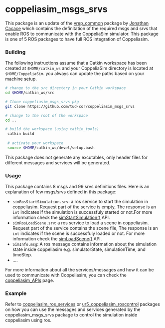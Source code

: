 # coppeliasim_msgs_srvs
This package is an update of the [vrep_common] package by [Jonathan Cacace][] which contains the definitation of the required msgs and srvs that enable ROS to communicate with the CoppeliaSim simulator. This package is one of 5 ROS packages to have full ROS integration of Coppeliasim.

### Building 
The following instructions assume that a Catkin workspace has been created at `$HOME/catkin_ws` and your CoppeliaSim directory is located at `$HOME/CoppeliaSim`. you always can update the paths based on your machine setup.

```bash
# change to the src directory in your Catkin workspace
cd $HOME/catkin_ws/src

# Clone coppeliasim_msgs_srvs pkg 
git clone https://github.com/tud-cor/coppeliasim_msgs_srvs

# change to the root of the workspace
cd ..

# build the workspace (using catkin_tools)
 catkin build
 
 # activate your workspace
 source $HOME/catkin_ws/devel/setup.bash
```
This package does not generate any excutables, only header files for different messages and services will be generated.

### Usage
This package contains 8 msgs and 99 srvs definitions files. Here is an explanation of few msgs/srvs defined in this package:
- `simRosStartSimulation.srv`: a ros service to start the simulation in coppeliasim. Request part of the service is empty,  The response is an `int` indicates if the simulation is successfuly started or not.For more information check the  [simStartSimulation()][] API. 
- `simRosLoadScene.srv`: a ros service to load a scene in coppeliasim. Request part of the service contains the scene file,  The response is an `int` indicates if the scene is successfuly loaded or not. For more information check the [simLoadScene()][] API.
- `SimInfo.msg`: A ros message contains information about the simulation state inside coppeliasim e.g. simulatorState, simulationTime, and timeStep. 
- ....

For more information about all the services/messages and how it can be used to communicate with Coppeliasim, you can check the [coppeliasim_APIs][] page.



### Example 
Refer to [coppeliasim_ros_services][] or [ur5_coppeliasim_roscontrol][] packages on how you can use the messages and services generated by the coppeliasim_msgs_srvs package to control the simulation inside coppeliasim using ros.

[Jonathan Cacace]: http://wpage.unina.it/jonathan.cacace/
[coppeliasim_APIs]: https://www.coppeliarobotics.com/helpFiles/en/apiFunctionListCategory.htm
[coppeliasim_ros_services]: https://github.com/tud-cor/coppeliasim_ros_services
[Coppeliasim_msgs_srvs]: https://github.com/tud-cor/Coppeliasim_msgs_srvs
[vrep_plugin]: https://github.com/jocacace/vrep_plugin
[coppeliasim]: https://www.coppeliarobotics.com/
[ur5_coppeliasim_roscontrol]: https://github.com/tud-cor/ur5_coppeliasim_roscontrol
[simStartSimulation()]: https://www.coppeliarobotics.com/helpFiles/en/regularApi/simStartSimulation.htm
[simLoadScene()]: https://www.coppeliarobotics.com/helpFiles/en/regularApi/simLoadScene.htm
[vrep_common]: https://github.com/jocacace/vrep_common
